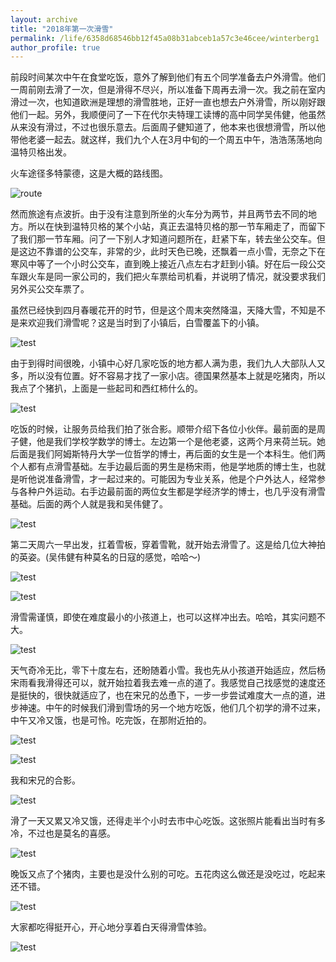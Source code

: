 ```yaml
---
layout: archive
title: "2018年第一次滑雪"
permalink: /life/6358d68546bb12f45a08b31abceb1a57c3e46cee/winterberg1
author_profile: true
---
```


前段时间某次中午在食堂吃饭，意外了解到他们有五个同学准备去户外滑雪。他们一周前刚去滑了一次，但是滑得不尽兴，所以准备下周再去滑一次。我之前在室内滑过一次，也知道欧洲是理想的滑雪胜地，正好一直也想去户外滑雪，所以刚好跟他们一起。另外，我顺便问了一下在代尔夫特理工读博的高中同学吴伟健，他虽然从来没有滑过，不过也很乐意去。后面周子健知道了，他本来也很想滑雪，所以他带他老婆一起去。就这样，我们九个人在3月中旬的一个周五中午，浩浩荡荡地向温特贝格出发。


火车途径多特蒙德，这是大概的路线图。

![route](/images/lifeBlog/2018winterberg2/route.png)

然而旅途有点波折。由于没有注意到所坐的火车分为两节，并且两节去不同的地方。所以在快到温特贝格的某个小站，真正去温特贝格的那一节车厢走了，而留下了我们那一节车厢。问了一下别人才知道问题所在，赶紧下车，转去坐公交车。但是这边不靠谱的公交车，非常的少，此时天色已晚，还飘着一点小雪，无奈之下在寒风中等了一个小时公交车，直到晚上接近八点左右才赶到小镇。好在后一段公交车跟火车是同一家公司的，我们把火车票给司机看，并说明了情况，就没要求我们另外买公交车票了。

虽然已经快到四月春暖花开的时节，但是这个周末突然降温，天降大雪，不知是不是来欢迎我们滑雪呢？这是当时到了小镇后，白雪覆盖下的小镇。

![test](/images/lifeBlog/2018winterberg1/night1.jpg)

由于到得时间很晚，小镇中心好几家吃饭的地方都人满为患，我们九人大部队人又多，所以没有位置。好不容易才找了一家小店。德国果然基本上就是吃猪肉，所以我点了个猪扒，上面是一些起司和西红柿什么的。

![test](/images/lifeBlog/2018winterberg1/dinner1.jpg)

吃饭的时候，让服务员给我们拍了张合影。顺带介绍下各位小伙伴。最前面的是周子健，他是我们学校学数学的博士。左边第一个是他老婆，这两个月来荷兰玩。她后面是我们阿姆斯特丹大学一位哲学的博士，再后面的女生是一个本科生。他们两个人都有点滑雪基础。左手边最后面的男生是杨宋雨，他是学地质的博士生，也就是听他说准备滑雪，才一起过来的。可能因为专业关系，他是个户外达人，经常参与各种户外运动。右手边最前面的两位女生都是学经济学的博士，也几乎没有滑雪基础。后面的两个人就是我和吴伟健了。

![test](/images/lifeBlog/2018winterberg1/dinnerPic1.jpg)

第二天周六一早出发，扛着雪板，穿着雪靴，就开始去滑雪了。这是给几位大神拍的英姿。(吴伟健有种莫名的日寇的感觉，哈哈～)

![test](/images/lifeBlog/2018winterberg1/wu1.jpg)

![test](/images/lifeBlog/2018winterberg1/song.jpg)

滑雪需谨慎，即使在难度最小的小孩道上，也可以这样冲出去。哈哈，其实问题不大。

![test](/images/lifeBlog/2018winterberg1/crash.gif)


天气奇冷无比，零下十度左右，还盼随着小雪。我也先从小孩道开始适应，然后杨宋雨看我滑得还可以，就开始拉着我去难一点的道了。我感觉自己找感觉的速度还是挺快的，很快就适应了，也在宋兄的怂恿下，一步一步尝试难度大一点的道，进步神速。中午的时候我们滑到雪场的另一个地方吃饭，他们几个初学的滑不过来，中午又冷又饿，也是可怜。吃完饭，在那附近拍的。

![test](/images/lifeBlog/2018winterberg1/1.jpg)

![test](/images/lifeBlog/2018winterberg1/2.jpg)

我和宋兄的合影。

![test](/images/lifeBlog/2018winterberg1/my.jpg)

滑了一天又累又冷又饿，还得走半个小时去市中心吃饭。这张照片能看出当时有多冷，不过也是莫名的喜感。

![test](/images/lifeBlog/2018winterberg1/hehe.jpg)

晚饭又点了个猪肉，主要也是没什么别的可吃。五花肉这么做还是没吃过，吃起来还不错。

![test](/images/lifeBlog/2018winterberg1/dinner2.jpg)

大家都吃得挺开心，开心地分享着白天得滑雪体验。

![test](/images/lifeBlog/2018winterberg1/dinnerPic2.jpg)


